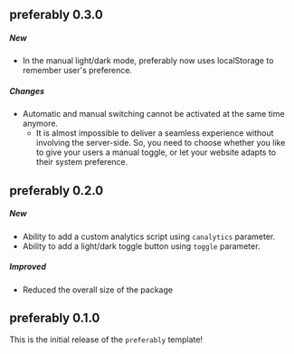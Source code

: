 ## preferably 0.3.0

##### New

- In the manual light/dark mode, preferably now uses localStorage to remember user's preference.

##### Changes

- Automatic and manual switching cannot be activated at the same time anymore.
	- It is almost impossible to deliver a seamless experience without involving the server-side. So, you need to choose whether you like to give your users a manual toggle, or let your website adapts to their system preference.

## preferably 0.2.0

##### New

- Ability to add a custom analytics script using `canalytics` parameter.
- Ability to add a light/dark toggle button using `toggle` parameter.

##### Improved

- Reduced the overall size of the package

## preferably 0.1.0

This is the initial release of the `preferably` template!
